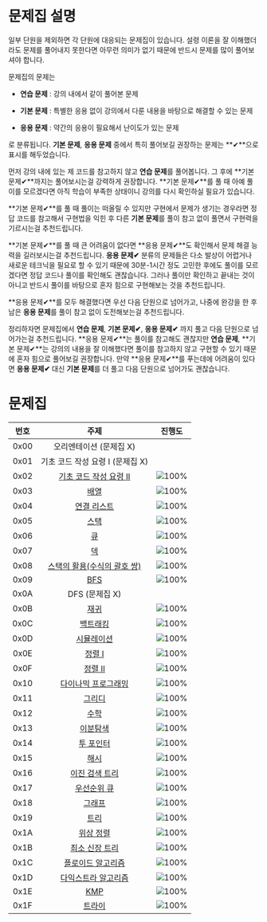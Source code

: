 # 문제집 설명

일부 단원을 제외하면 각 단원에 대응되는 문제집이 있습니다. 설령 이론을 잘 이해했더라도 문제를 풀어내지 못한다면 아무런 의미가 없기 때문에 반드시 문제를 많이 풀어보셔야 합니다.

문제집의 문제는

- **연습 문제** : 강의 내에서 같이 풀어본 문제

- **기본 문제** : 특별한 응용 없이 강의에서 다룬 내용을 바탕으로 해결할 수 있는 문제

- **응용 문제** : 약간의 응용이 필요해서 난이도가 있는 문제

로 분류됩니다. **기본 문제**, **응용 문제** 중에서 특히 풀어보길 권장하는 문제는 **✔**으로 표시를 해두었습니다.

먼저 강의 내에 있는 제 코드를 참고하지 않고 **연습 문제**를 풀어봅니다. 그 후에 **기본 문제✔**까지는 풀어보시는걸 강력하게 권장합니다. **기본 문제✔**를 풀 때 아예 풀이를 모르겠다면 아직 학습이 부족한 상태이니 강의를 다시 확인하실 필요가 있습니다.

**기본 문제✔**를 풀 때 풀이는 떠올릴 수 있지만 구현에서 문제가 생기는 경우라면 정답 코드를 참고해서 구현법을 익힌 후 다른 **기본 문제**를 풀이 참고 없이 풀면서 구현력을 기르시는걸 추천드립니다.

**기본 문제✔**를 풀 때 큰 어려움이 없다면 **응용 문제✔**도 확인해서 문제 해결 능력을 길러보시는걸 추천드립니다. **응용 문제✔** 분류의 문제들은 다소 발상이 어렵거나 새로운 테크닉을 필요로 할 수 있기 때문에 30분-1시간 정도 고민한 후에도 풀이를 모르겠다면 정답 코드나 풀이를 확인해도 괜찮습니다. 그러나 풀이만 확인하고 끝내는 것이 아니고 반드시 풀이를 바탕으로 혼자 힘으로 구현해보는 것을 추천드립니다.

**응용 문제✔**를 모두 해결했다면 우선 다음 단원으로 넘어가고, 나중에 완강을 한 후 남은 **응용 문제**를 풀이 참고 없이 도전해보는걸 추천드립니다.

정리하자면 문제집에서 **연습 문제**, **기본 문제✔**, **응용 문제✔** 까지 풀고 다음 단원으로 넘어가는걸 추천드립니다. **응용 문제✔**는 풀이를 참고해도 괜찮지만 **연습 문제**, **기본 문제✔**는 강의의 내용을 잘 이해했다면 풀이를 참고하지 않고 구현할 수 있기 때문에 혼자 힘으로 풀어보길 권장합니다. 만약 **응용 문제✔**를 푸는데에 어려움이 있다면 **응용 문제✔** 대신 **기본 문제**를 더 풀고 다음 단원으로 넘어가도 괜찮습니다.

# 문제집

| 번호 |                      주제                       |                                             진행도                                              |
| :--: | :---------------------------------------------: | :---------------------------------------------------------------------------------------------: |
| 0x00 |             오리엔테이션 (문제집 X)             |                                                                                                 |
| 0x01 |        기초 코드 작성 요령 I (문제집 X)         |                                                                                                 |
| 0x02 |   [기초 코드 작성 요령 II](workbook/0x02.md)    | ![100%](https://progress-bar.dev/0/?scale=27&title=progress&width=500&color=babaca&suffix=/27)  |
| 0x03 |            [배열](workbook/0x03.md)             |  ![100%](https://progress-bar.dev/0/?scale=8&title=progress&width=500&color=babaca&suffix=/8)   |
| 0x04 |         [연결 리스트](workbook/0x04.md)         |  ![100%](https://progress-bar.dev/0/?scale=3&title=progress&width=500&color=babaca&suffix=/3)   |
| 0x05 |            [스택](workbook/0x05.md)             |  ![100%](https://progress-bar.dev/0/?scale=8&title=progress&width=500&color=babaca&suffix=/8)   |
| 0x06 |             [큐](workbook/0x06.md)              |  ![100%](https://progress-bar.dev/0/?scale=3&title=progress&width=500&color=babaca&suffix=/3)   |
| 0x07 |             [덱](workbook/0x07.md)              |  ![100%](https://progress-bar.dev/0/?scale=4&title=progress&width=500&color=babaca&suffix=/4)   |
| 0x08 | [스택의 활용(수식의 괄호 쌍)](workbook/0x08.md) |  ![100%](https://progress-bar.dev/0/?scale=5&title=progress&width=500&color=babaca&suffix=/5)   |
| 0x09 |             [BFS](workbook/0x09.md)             | ![100%](https://progress-bar.dev/0/?scale=30&title=progress&width=500&color=babaca&suffix=/30)  |
| 0x0A |                 DFS (문제집 X)                  |                                                                                                 |
| 0x0B |            [재귀](workbook/0x0B.md)             | ![100%](https://progress-bar.dev/0/?scale=10&title=progress&width=500&color=babaca&suffix=/10)  |
| 0x0C |          [백트래킹](workbook/0x0C.md)           | ![100%](https://progress-bar.dev/0/?scale=20&title=progress&width=500&color=babaca&suffix=/20)  |
| 0x0D |         [시뮬레이션](workbook/0x0D.md)          | ![100%](https://progress-bar.dev/0/?scale=61&title=progress&width=500&color=babaca&suffix=/61)  |
| 0x0E |           [정렬 I](workbook/0x0E.md)            |  ![100%](https://progress-bar.dev/0/?scale=8&title=progress&width=500&color=babaca&suffix=/8)   |
| 0x0F |           [정렬 II](workbook/0x0F.md)           |  ![100%](https://progress-bar.dev/0/?scale=9&title=progress&width=500&color=babaca&suffix=/9)   |
| 0x10 |     [다이나믹 프로그래밍](workbook/0x10.md)     | ![100%](https://progress-bar.dev/44/?scale=44&title=progress&width=500&color=babaca&suffix=/44) |
| 0x11 |           [그리디](workbook/0x11.md)            | ![100%](https://progress-bar.dev/0/?scale=17&title=progress&width=500&color=babaca&suffix=/17)  |
| 0x12 |            [수학](workbook/0x12.md)             | ![100%](https://progress-bar.dev/0/?scale=39&title=progress&width=500&color=babaca&suffix=/39)  |
| 0x13 |          [이분탐색](workbook/0x13.md)           | ![100%](https://progress-bar.dev/0/?scale=21&title=progress&width=500&color=babaca&suffix=/21)  |
| 0x14 |          [투 포인터](workbook/0x14.md)          | ![100%](https://progress-bar.dev/0/?scale=11&title=progress&width=500&color=babaca&suffix=/11)  |
| 0x15 |            [해시](workbook/0x15.md)             | ![100%](https://progress-bar.dev/0/?scale=10&title=progress&width=500&color=babaca&suffix=/10)  |
| 0x16 |       [이진 검색 트리](workbook/0x16.md)        |  ![100%](https://progress-bar.dev/0/?scale=7&title=progress&width=500&color=babaca&suffix=/7)   |
| 0x17 |         [우선순위 큐](workbook/0x17.md)         |  ![100%](https://progress-bar.dev/0/?scale=8&title=progress&width=500&color=babaca&suffix=/8)   |
| 0x18 |           [그래프](workbook/0x18.md)            | ![100%](https://progress-bar.dev/0/?scale=13&title=progress&width=500&color=babaca&suffix=/13)  |
| 0x19 |            [트리](workbook/0x19.md)             | ![100%](https://progress-bar.dev/0/?scale=13&title=progress&width=500&color=babaca&suffix=/13)  |
| 0x1A |          [위상 정렬](workbook/0x1A.md)          |  ![100%](https://progress-bar.dev/0/?scale=7&title=progress&width=500&color=babaca&suffix=/7)   |
| 0x1B |       [최소 신장 트리](workbook/0x1B.md)        |  ![100%](https://progress-bar.dev/0/?scale=9&title=progress&width=500&color=babaca&suffix=/9)   |
| 0x1C |      [플로이드 알고리즘](workbook/0x1C.md)      | ![100%](https://progress-bar.dev/0/?scale=15&title=progress&width=500&color=babaca&suffix=/15)  |
| 0x1D |     [다익스트라 알고리즘](workbook/0x1D.md)     | ![100%](https://progress-bar.dev/0/?scale=14&title=progress&width=500&color=babaca&suffix=/14)  |
| 0x1E |             [KMP](workbook/0x1E.md)             |  ![100%](https://progress-bar.dev/0/?scale=8&title=progress&width=500&color=babaca&suffix=/8)   |
| 0x1F |           [트라이](workbook/0x1F.md)            | ![100%](https://progress-bar.dev/8/?scale=10&title=progress&width=500&color=babaca&suffix=/10)  |
